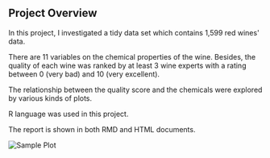 ## Project Overview
In this project, I investigated a tidy data set which contains 1,599 red wines' data.

There are 11 variables on the chemical properties of the wine. Besides, the quality of each wine was ranked by at least 3 wine experts with a rating between 0 (very bad) and 10 (very excellent).

The relationship between the quality score and the chemicals were explored by various kinds of plots.

R language was used in this project.

The report is shown in both RMD and HTML documents.

![Sample Plot](https://github.com/yanglinjing/stroop_effect_analysis/blob/master/stroop-test-2.jpg?raw=true 'Stroop Effect')
